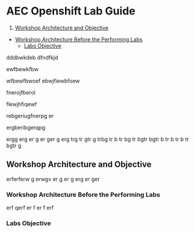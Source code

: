 # AEC Openshift Lab Guide

<!-- TOC -->

1. [Workshop Architecture and Objective](#workshop-architecture-and-objective)
  * [Workshop Architecture Before the Performing Labs](#workshop-architecture-before-the-performing-labs)
    + [Labs Objective](#labs-objective)


<!-- /TOC -->


dddbwkdeb
dfndfkjd


ewfbewkfbw


wfbewfbwoef
ebwjfiewbfoew




fnerojfberol




flewjhfiqewf





rebgeriugfnerpg
er


ergberibgerqpg


ergg
erg
er
g
er
ger
g
erg
trg
tr
gtr
g
trbg
tr
b
tr
bg
tr
bgtr
bgtr
b
tr
b
tr
b
tr
bgtr
g



## Workshop Architecture and Objective


erferferw
g
erwgv
er
g
er
g
erg
er
ger

### Workshop Architecture Before the Performing Labs
erf
qerf
er
f
er
f
erf
### Labs Objective



    

